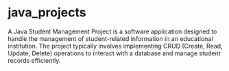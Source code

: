 # java_projects
A Java Student Management Project is a software application designed to handle the management of student-related information in an educational institution. The project typically involves implementing CRUD (Create, Read, Update, Delete) operations to interact with a database and manage student records efficiently.
